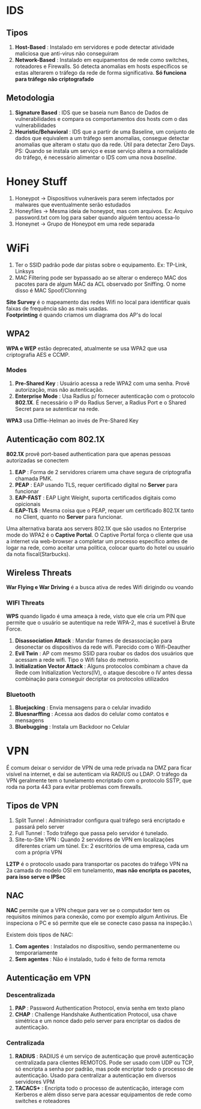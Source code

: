 # IDS 

## Tipos
1. **Host-Based** : Instalado em servidores e pode detectar atividade maliciosa que anti-virus não conseguiram
2. **Network-Based** : Instalado em equipamentos de rede como switches, roteadores e Firewalls. Só detecta anomalias em hosts específicos se estas alterarem o tráfego da rede de forma significativa. **Só funciona para tráfego não criptografado**

## Metodologia
1. **Signature Based** : IDS que se baseia num Banco de Dados de vulnerabilidades e compara os comportamentos dos hosts com o das vulnerabilidades
2. **Heuristic/Behavioral** : IDS que a partir de uma Baseline, um conjunto de dados que equivalem a um tráfego sem anomalias, consegue detectar anomalias que alteram o statu quo da rede. Útil para detectar Zero Days. PS: Quando se instala um serviço e esse serviço altera a normalidade do tráfego, é necessário alimentar o IDS com uma nova *baseline*.

# Honey Stuff

1. Honeypot -> Dispositivos vulneráveis para serem infectados por malwares que eventualmente serão estudados
2. Honeyfiles -> Mesma ideia de honeypot, mas com arquivos. Ex: Arquivo password.txt com log para saber quando alguém tentou acessa-lo
3. Honeynet -> Grupo de Honeypot em uma rede separada

# WiFi

1. Ter o SSID padrão pode dar pistas sobre o equipamento. Ex: TP-Link, Linksys
2. MAC Filtering pode ser bypassado ao se alterar o endereço MAC dos pacotes para de algum MAC da ACL observado por Sniffing. O nome disso é MAC Spoof/Clonning

**Site Survey** é o mapeamento das redes Wifi no local para identificar quais faixas de frequência são as mais usadas.\
**Footprinting** é quando criamos um diagrama dos AP's do local

## WPA2
**WPA e WEP** estão deprecated, atualmente se usa WPA2 que usa criptografia AES e CCMP.

### Modes
1. **Pre-Shared Key** : Usuário acessa a rede WPA2 com uma senha. Provê autorização, mas não autenticação.
2. **Enterprise Mode** : Usa Radius p/ fornecer autenticação com o protocolo **802.1X**. É necessário o IP do Radius Server, a Radius Port e o Shared Secret para se autenticar na rede.

**WPA3** usa Diffie-Helman ao invés de Pre-Shared Key

## Autenticação com 802.1X

**802.1X** provê port-based authentication para que apenas pessoas autorizadas se conectem

1. **EAP** : Forma de 2 servidores criarem uma chave segura de criptografia chamada PMK.
2. **PEAP** : EAP usando TLS, requer certificado digital no **Server** para funcionar
3. **EAP-FAST** : EAP Light Weight, suporta certificados digitais como opicionais
4. **EAP-TLS** : Mesma coisa que o PEAP, requer um certificado 802.1X tanto no Client, quanto no **Server** para funcionar.

Uma alternativa barata aos servers 802.1X que são usados no Enterprise mode do WPA2 é o **Captive Portal**. O Captive Portal força o cliente que usa a internet via web-browser a completar um processo específico antes de logar na rede, como aceitar uma política, colocar quarto do hotel ou usuário da nota fiscal(Starbucks). 

## Wireless Threats

**War Flying e War Driving** é a busca ativa de redes Wifi dirigindo ou voando

### WIFI Threats

**WPS** quando ligado é uma ameaça à rede, visto que ele cria um PIN que permite que o usuário se autentique na rede WPA-2, mas é sucetível à Brute Force.

1. **Disassociation Attack** : Mandar frames de desassociação para desonectar os dispositivos da rede wifi. Parecido com o Wifi-Deauther
2. **Evil Twin** : AP com mesmo SSID para roubar os dados dos usuários que acessam a rede wifi. Tipo o Wifi falso do metrorio.
3. **Initialization Vector Attack** : Alguns protocolos combinam a chave da Rede com Initialization Vectors(IV), o ataque descobre o IV antes dessa combinação para conseguir decriptar os protocolos utilizados

### Bluetooth

1. **Bluejacking** : Envia mensagens para o celular invadido
2. **Bluesnarffing** : Acessa aos dados do celular como contatos e mensagens
3. **Bluebugging** : Instala um Backdoor no Celular

# VPN

É comum deixar o servidor de VPN de uma rede privada na DMZ para ficar visível na internet, e daí se autenticam via RADIUS ou LDAP. O tráfego da VPN geralmente tem o tunelamento encriptado com o protocolo SSTP, que roda na porta 443 para evitar problemas com firewalls.

## Tipos de VPN

1. Split Tunnel : Administrador configura qual tráfego será encriptado e passará pelo server
2. Full Tunnel : Todo tráfego que passa pelo servidor é tunelado.
3. Site-to-Site VPN : Quando 2 servidores de VPN em localizações diferentes criam um túnel. Ex: 2 escritórios de uma empresa, cada um com a própria VPN

**L2TP** é o protocolo usado para transportar os pacotes do tráfego VPN na 2a camada do modelo OSI em tunelamento, **mas não encripta os pacotes, para isso serve o IPSec**

## NAC

**NAC** permite que a VPN cheque para ver se o computador tem os requisitos mínimos para conexão, como por exemplo algum Antivirus. Ele inspeciona o PC e só permite que ele se conecte caso passa na inspeção.\

Existem dois tipos de NAC:

1. **Com agentes** : Instalados no dispositivo, sendo permanenteme ou temporariamente
2. **Sem agentes** : Não é instalado, tudo é feito de forma remota

## Autenticação em VPN

### Descentralizada
1. **PAP** : Password Authentication Protocol, envia senha em texto plano
2. **CHAP** : Challenge Handshake Authentication Protocol, usa chave simétrica e um nonce dado pelo server para encriptar os dados de autenticação.
### Centralizada
1. **RADIUS** : RADIUS  é um serviço de autenticação que provê autenticação centralizada para clientes REMOTOS. Pode ser usado com UDP ou TCP, só encripta a senha por padrão, mas pode encriptar todo o processo de autenticação. Usado para centralizar a autenticação em diversos servidores VPM
2. **TACACS+** : Encripta todo o processo de autenticação, interage com Kerberos e além disso serve para acessar equipamentos de rede como switches e roteadores











